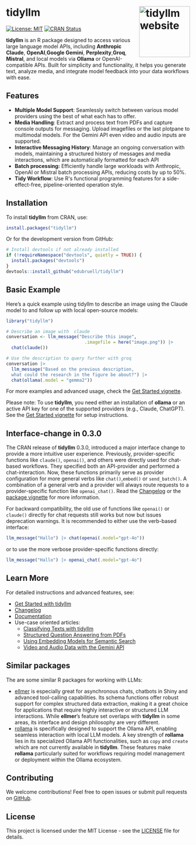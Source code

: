 # tidyllm <a href="https://edubruell.github.io/tidyllm/"><img src="man/figures/logo.png" align="right" height="139" alt="tidyllm website" /></a>

[![License: MIT](https://img.shields.io/badge/License-MIT-yellow.svg)](https://opensource.org/licenses/MIT)
[![CRAN Status](https://www.r-pkg.org/badges/version/tidyllm)](https://cran.r-project.org/package=tidyllm)


**tidyllm** is an R package designed to access various large language model APIs, including **Anthropic Claude**, **OpenAI**,**Google Gemini**, **Perplexity**,**Groq**, **Mistral**, and local models via **Ollama** or OpenAI-compatible APIs. Built for simplicity and functionality, it helps you generate text, analyze media, and integrate model feedback into your data workflows with ease.

## Features

- **Multiple Model Support**: Seamlessly switch between various model providers using the best of what each has to offer.
- **Media Handling**: Extract and process text from PDFs and capture console outputs for messaging. Upload imagefiles or the last plotpane to multimodal models. For the Gemini API even video and audio inputs are supported.
- **Interactive Messaging History**: Manage an ongoing conversation with models, maintaining a structured history of messages and media interactions, which are automatically formatted for each API
- **Batch processing:** Efficiently handle large workloads with Anthropic, OpenAI or Mistral batch processing APIs, reducing costs by up to 50%.
- **Tidy Workflow**: Use R's functional programming features for a side-effect-free, pipeline-oriented operation style.


## Installation

To install **tidyllm** from CRAN, use:

```r
install.packages("tidyllm")
```

Or for the development version from GitHub:
```r
# Install devtools if not already installed
if (!requireNamespace("devtools", quietly = TRUE)) {
  install.packages("devtools")
}
devtools::install_github("edubruell/tidyllm")
```

## Basic Example

Here’s a quick  example using tidyllm to describe an image using the Claude model 
to and follow up with local open-source models:

```R
library("tidyllm")

# Describe an image with  claude
conversation <- llm_message("Describe this image", 
                              .imagefile = here("image.png")) |>
  chat(claude())

# Use the description to query further with groq
conversation |>
  llm_message("Based on the previous description,
  what could the research in the figure be about?") |>
  chat(ollama(.model = "gemma2"))
```

For more examples and advanced usage, check the [Get Started vignette](https://edubruell.github.io/tidyllm/articles/tidyllm.html).

Please note: To use **tidyllm**, you need either an installation of **ollama** or an active API key for one of the supported providers (e.g., Claude, ChatGPT). See the [Get Started vignette](https://edubruell.github.io/tidyllm/articles/tidyllm.html) for setup instructions.

## Interface-change in 0.3.0

The CRAN release of **tidyllm** 0.3.0,  introduced a major interface change to provide a more intuitive user experience. Previously, provider-specific functions like `claude()`, `openai()`, and others were directly used for chat-based workflows. They specified both an API-provider and performed a chat-interaction. Now, these functions primarily serve as provider configuration for more general verbs like `chat()`,`embed()` or `send_batch()`. A combination of a general verb and a provider will always route requests to a provider-specific function like `openai_chat()`. Read the [Changelog](https://edubruell.github.io/tidyllm/news/) or the [package vignette](https://edubruell.github.io/tidyllm/articles/tidyllm.html) for more information. 

For backward compatibility, the old use of functions like `openai()` or `claude()` directly for chat requests still works but now but issues deprecation warnings. It is recommended to either use the verb-based interface:
```r
llm_message("Hallo") |> chat(openai(.model="gpt-4o"))
```
or to use the more verbose provider-specific functions directly:
```r
llm_message("Hallo") |> openai_chat(.model="gpt-4o")
```

## Learn More

For detailed instructions and advanced features, see:

- [Get Started with tidyllm](https://edubruell.github.io/tidyllm/articles/tidyllm.html)
- [Changelog](https://edubruell.github.io/tidyllm/news/)
- [Documentation](https://edubruell.github.io/tidyllm/)
- Use-case oriented articles: 
  - [Classifying Texts with tidyllm](https://edubruell.github.io/tidyllm/articles/tidyllm_classifiers.html)
  - [Structured Question Answering from PDFs](https://edubruell.github.io/tidyllm/articles/tidyllm-pdfquestions.html)
  - [Using Embedding Models for Semantic Search](https://edubruell.github.io/tidyllm/articles/tidyllm_embed.html)
  - [Video and Audio Data with the Gemini API](https://edubruell.github.io/tidyllm/articles/tidyllm_video.html)
  
## Similar packages
The are some similar R packages for working with LLMs:

  - [ellmer](https://ellmer.tidyverse.org/) is especially great for asynchronous chats, chatbots in Shiny and advanced tool-calling capabilities. Its schema functions offer robust support for complex structured data extraction, making it a great choice for applications that require highly interactive or structured LLM interactions. While **ellmer**’s feature set overlaps with **tidyllm** in some areas, its interface and design philosophy are very different.
  - [rollama](https://jbgruber.github.io/rollama/) is specifically designed to support the Ollama API, enabling seamless interaction with local LLM models. A key strength of **rollama** lies in its specialized Ollama API functionalities, such as `copy` and `create` which are not currently available in **tidyllm**. These features make **rollama** particularly suited for workflows requiring model management or deployment within the Ollama ecosystem.
  
## Contributing

We welcome contributions! Feel free to open issues or submit pull requests on [GitHub](https://github.com/edubruell/tidyllm).

## License

This project is licensed under the MIT License - see the [LICENSE](https://opensource.org/licenses/MIT) file for details.

